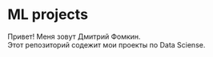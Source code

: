 # ML projects
Привет! Меня зовут Дмитрий Фомкин.  
Этот репозиторий содежит мои проекты по Data Sciense.  
